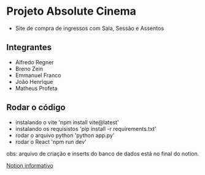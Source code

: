 # Projeto Absolute Cinema
- Site de compra de ingressos com Sala, Sessão e Assentos

## Integrantes
- Alfredo Regner
- Breno Zein
- Emmanuel Franco
- João Henrique
- Matheus Profeta

## Rodar o código
- instalando o vite 'npm install vite@latest'
- instalando os requisistos 'pip install -r requirements.txt'
- rodar o arquivo python 'python app.py'
- rodar o React 'npm run dev'
  
obs: arquivo de criação e inserts do banco de dados está no final do notion.

[Notion informativo](https://mesquite-tumble-17b.notion.site/Absolute-Cinema-1ff42cb686c1804b9a8ff3ef3269ebf3)
